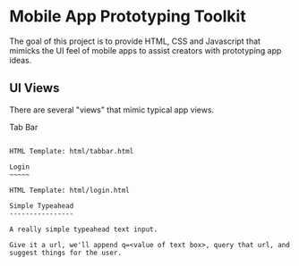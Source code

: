 Mobile App Prototyping Toolkit
==============================

The goal of this project is to provide HTML, CSS and Javascript that mimicks
the UI feel of mobile apps to assist creators with prototyping app ideas.

UI Views
--------

There are several "views" that mimic typical app views.

Tab Bar
~~~~~~~

HTML Template: html/tabbar.html

Login
~~~~~

HTML Template: html/login.html

Simple Typeahead
----------------

A really simple typeahead text input.

Give it a url, we'll append q=<value of text box>, query that url, and suggest things for the user.
